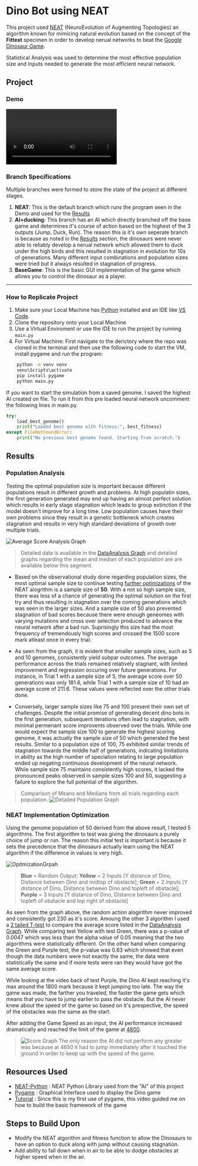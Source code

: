 # Dino Bot using NEAT
 This project used [NEAT](https://nn.cs.utexas.edu/downloads/papers/stanley.ec02.pdf "Original NEAT Research") (NeuroEvolution of Augmenting Topologies) an algorithm known for mimicing natural evolution based on the concept of the **Fittest** specimen in order to develop nerual networks to beat the [Google Dinosaur Game](https://chrome-dino-game.github.io/ "Example Game").

 Statistical Analysis was used to determine the most effective population size and Inputs needed to generate the most efficient neural network. 


## Project

### Demo
<video controls src="AnalysisGraphs/Optimized.mp4" title="Title"></video>

### Branch Specifications
Multiple branches were formed to store the state of the project at different stages.
1. **NEAT**: This is the default branch which runs the program seen in the Demo and used for the [Results](https://github.com/ArcCreate/DinoBot-NEAT?tab=readme-ov-file#results "Results Section")
2. **AI+ducking**: This branch has an AI which directly branched off the base game and determines it's course of action based on the highest of the 3 outputs (Jump, Duck, Run). The reason this is it's own seperate branch is because as noted in the [Results](https://github.com/ArcCreate/DinoBot-NEAT?tab=readme-ov-file#results "Results Section") section, the dinosaurs were never able to reliably develop a nerual network which allowed them to duck under the high birds and this resulted in stagnation in evolution for 10s of generations. Many different input combinations and population sizes were tried but it always resulted in stagnation of progress. 
3. **BaseGame**: This is the basic GUI implementation of the game which allows you to control the dinosaur as a player. 

---

### How to Replicate Project
1. Make sure your Local Machine has [Python](https://www.python.org/downloads/ "Python Download") installed and an IDE like [VS Code](https://code.visualstudio.com/download "VS Code Download").
2. Clone the repository onto your Local Machine
3. Use a Virtual Enviroment or use the IDE to run the project by running `main.py`
4. For Virtual Machine: First navigate to the derictory where the repo was cloned in the terminal and then use the following code to start the VM, install pygame and run the program:
```bash
    python -m venv venv
    venv\Scripts\activate 
    pip install pygame  
    python main.py
```

If you want to start the simulation from a saved genome. I saved the highest AI created on file. To run it from this pre loaded neural network uncomment the following lines in main.py.
```python
try:
    load_best_genome()
    print("Loaded best genome with fitness:", best_fitness)
except FileNotFoundError:
    print("No previous best genome found. Starting from scratch.")
```

## Results

### **Population Analysis**
Testing the optimal population size is important because different populations result in different growth and problems. At high populatin sizes, the first generation generated may end up having an almost perfect solution which results in early stage stagnation which leads to group extinction if the model doesn't improve for a long time. Low population causes have their own problems since they result in a genetic bottleneck which creates stagnation and results in very high standard deviations of growth over multiple trials. 

![Average Score Analysis Graph](AnalysisGraphs/PopulationAnalysis.png)
> Detailed data is available in the [DataAnalysis Graph](./DataAnalysis.xlsx) and detailed graphs regarding the mean and median of each population are are available below this segment.

* Based on the observational study done regarding population sizes, the most optimal sample size to continue testing [further optimizations](https://github.com/ArcCreate/DinoBot-NEAT?tab=readme-ov-file#NEAT-Implmentation-Optimization) of the NEAT alogrithm is a sample size of **50**. With a not so high sample size, there was less of a chance of generating the optimal solution on the first try and thus resulting in stagnation over the coming generations which was seen in the larger sizes. And a sample size of 50 also prevented stagnation of bad scores because there were enough geneomes with varying mutations and cross over selection produced to advance the neural network after a bad run. Suprisingly this size had the most frequency of tremendously high scores and crossed the 1500 score mark atleast once in every trial.

* As seen from the graph, it is evident that smaller sample sizes, such as 5 and 10 genomes, consistently yield subpar outcomes. The average performance across the trials remained relatively stagnant, with limited improvement and regression occuring over future generations. For instance, in Trial 1 with a sample size of 5, the average score over 50 generations was only 181.6, while Trial 1 with a sample size of 10 had an average score of 211.6. These values were reflected over the other trials done.
  
* Conversely, larger sample sizes like 75 and 100 present their own set of challenges. Despite the initial promise of generating decent dino bots in the first generation, subsequent iterations often lead to stagnation, with minimal permenant score improvents observed over the trials. While one would expect the sample size 100 to generate the highest scoring genome, it was actually the sample size of 50 which generated the best results. Similar to a population size of 100, 75 exhibited similar trends of stagnation towards the middle half of generations, indicating limitations in ability as the high number of speciation relating to large population ended up negating continuous development of the neural network. While sample size 75 maintains consistently high scores, it lacked the pronounced peaks observed in sample sizes 100 and 50, suggesting a failure to explore the full potential of the algorithm.

>Comparison of Means and Medians from all trials regarding each population. 
![Detailed Population Graph](AnalysisGraphs/image.png)

### **NEAT Implementation Optimization**

Using the genome population of 50 derived from the above result, I tested 5 algorithms. The first algorithm to test was giving the dinosaurs a purely choice of jump or run. The reason this initial test is important is because it sets the precedence that the dinosaurs actually learn using the NEAT algorithm if the difference in values is very high.

![OpitmizationGrpah](AnalysisGraphs/Optimization.png)
> **Blue** = Random Output; **Yellow** = 2 Inputs [Y distance of Dino, Distance between Dino and midtop of obstacle]; **Green** = 2 Inputs [Y distance of Dino, Distance between Dino and topleft of obstacle];  **Purple** = 3 Inputs [Y distance of Dino, Distance between Dino and topleft of obstacle and top right of obstacle]

As seen from the graph above, the random action alogirithm never improved and consistently got 230 as it's score. Amoung the other 3 algorithm I used a [2 tailed T-test](https://statisticsbyjim.com/hypothesis-testing/one-tailed-two-tailed-hypothesis-tests/) to compare the average score listed in the [DataAnalysis Graph](./DataAnalysis.xlsx). While comparing test Yellow with test Green, there was a p-value of 0.0047 which was less than the alpha value of 0.05 meaning that the two algorithms were statistically different. On the other hand when comparing the Green and Purple test, the p-value was 0.63 which showed that even though the data numbers were not exactly the same, the data were statistically the same and if more tests were ran they would have got the same average score. 

While looking at the video back of test Purple, the Dino AI kept reaching it's max around the 1800 mark because it kept jumping too late. The way the game was made, the farther you traveled, the faster the game gets which means that you have to jump earlier to pass the obstacle. But the AI never knew about the speed of the game so based on it's prespective, the speed of the obstacles was the same as the start. 

After adding the Game Speed as an input, the AI performance increased dramatically and reached the limit of the game at [4800](https://github.com/ArcCreate/DinoBot-NEAT?tab=readme-ov-file#demo "Optimized"). 
>![Score Graph](AnalysisGraphs/Optimized.png)
>The only reason the AI did not perform any greater was because at 4650 it had to jump immediately after it touched the ground in order to keep up with the speed of the game. 


## Resources Used
* [NEAT-Python](https://neat-python.readthedocs.io/en/latest/index.html "Documentation") : NEAT Python Library used from the "AI" of this project
* [Pygame](https://www.pygame.org/news "Pygame Website") : Graphical Interface used to display the Dino game
* [Tutorial](https://www.youtube.com/watch?v=KOBKkPWGP-g&t=2s "YouTube") : Since this is my first use of pygame, this video guided me on how to build the basic framework of the game
  
## Steps to Build Upon
* Modify the NEAT algorithm and fitness function to allow the Dinosaurs to have an option to duck along with jump without causing stagnation. 
* Add ability to fall down when in air to be able to dodge obstacles at higher speed when in the air.
